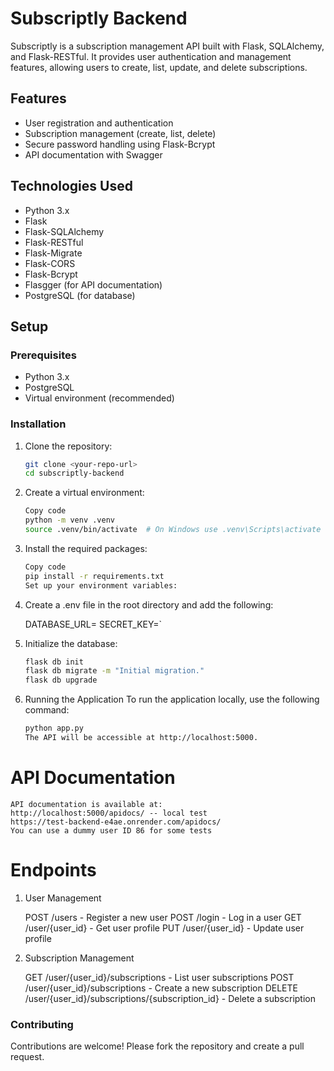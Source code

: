 # Subscriptly Backend

Subscriptly is a subscription management API built with Flask, SQLAlchemy, and Flask-RESTful. It provides user authentication and management features, allowing users to create, list, update, and delete subscriptions.

## Features

- User registration and authentication
- Subscription management (create, list, delete)
- Secure password handling using Flask-Bcrypt
- API documentation with Swagger

## Technologies Used

- Python 3.x
- Flask
- Flask-SQLAlchemy
- Flask-RESTful
- Flask-Migrate
- Flask-CORS
- Flask-Bcrypt
- Flasgger (for API documentation)
- PostgreSQL (for database)

## Setup

### Prerequisites

- Python 3.x
- PostgreSQL
- Virtual environment (recommended)

### Installation

1. Clone the repository:

   ```bash
   git clone <your-repo-url>
   cd subscriptly-backend

2. Create a virtual environment:

    ```bash
    Copy code
    python -m venv .venv
    source .venv/bin/activate  # On Windows use .venv\Scripts\activate

3. Install the required packages:

    ```bash
    Copy code
    pip install -r requirements.txt
    Set up your environment variables:

4. Create a .env file in the root directory and add the following:

    DATABASE_URL=<your-database-url>
    SECRET_KEY=<your-secret-key>`

5. Initialize the database:

    ```bash
    flask db init
    flask db migrate -m "Initial migration."
    flask db upgrade

6. Running the Application
    To run the application locally, use the following command:

    ```bash
    python app.py
    The API will be accessible at http://localhost:5000.

# API Documentation
    API documentation is available at:
    http://localhost:5000/apidocs/ -- local test
    https://test-backend-e4ae.onrender.com/apidocs/
    You can use a dummy user ID 86 for some tests


# Endpoints
1. User Management

    POST /users - Register a new user
    POST /login - Log in a user
    GET /user/{user_id} - Get user profile
    PUT /user/{user_id} - Update user profile

2. Subscription Management

    GET /user/{user_id}/subscriptions - List user subscriptions
    POST /user/{user_id}/subscriptions - Create a new subscription
    DELETE /user/{user_id}/subscriptions/{subscription_id} - Delete a subscription

### Contributing
Contributions are welcome! Please fork the repository and create a pull request.

